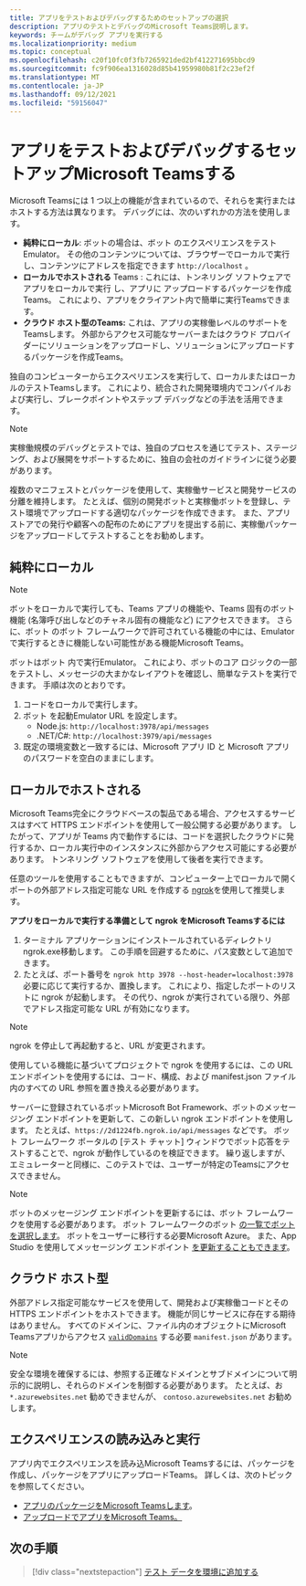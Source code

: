 ```yaml
---
title: アプリをテストおよびデバッグするためのセットアップの選択
description: アプリのテストとデバッグのMicrosoft Teams説明します。
keywords: チームがデバッグ アプリを実行する
ms.localizationpriority: medium
ms.topic: conceptual
ms.openlocfilehash: c20f10fc0f3fb7265921ded2bf412271695bbcd9
ms.sourcegitcommit: fc9f906ea1316028d85b41959980b81f2c23ef2f
ms.translationtype: MT
ms.contentlocale: ja-JP
ms.lasthandoff: 09/12/2021
ms.locfileid: "59156047"
---
```

# <a name="choose-a-setup-to-test-and-debug-your-microsoft-teams-app"></a>アプリをテストおよびデバッグするセットアップMicrosoft Teamsする

Microsoft Teamsには 1 つ以上の機能が含まれているので、それらを実行またはホストする方法は異なります。 デバッグには、次のいずれかの方法を使用します。

* **純粋にローカル**: ボットの場合は、ボット のエクスペリエンスをテストEmulator。 その他のコンテンツについては、ブラウザーでローカルで実行し、コンテンツにアドレスを指定できます `http://localhost` 。
* **ローカルでホストされる** Teams : これには、トンネリング ソフトウェアでアプリをローカルで実行 [](~/concepts/build-and-test/apps-package.md)し、アプリに [](~/concepts/deploy-and-publish/apps-upload.md)アップロードするパッケージを作成Teams。 これにより、アプリをクライアント内で簡単に実行Teamsできます。
* **クラウド ホスト型のTeams:** これは、アプリの実稼働レベルのサポートをTeamsします。 外部からアクセス可能なサーバーまたはクラウド プロバイダーにソリューションをアップロードし、ソリューションにアップロードする[](~/concepts/build-and-test/apps-package.md)パッケージを作成Teams。 [](~/concepts/deploy-and-publish/apps-upload.md)

独自のコンピューターからエクスペリエンスを実行して、ローカルまたはローカルのテストTeamsします。 これにより、統合された開発環境内でコンパイルおよび実行し、ブレークポイントやステップ デバッグなどの手法を活用できます。 

> [!NOTE]
> 実稼働規模のデバッグとテストでは、独自のプロセスを通じてテスト、ステージング、および展開をサポートするために、独自の会社のガイドラインに従う必要があります。

複数のマニフェストとパッケージを使用して、実稼働サービスと開発サービスの分離を維持します。 たとえば、個別の開発ボットと実稼働ボットを登録し、テスト環境でアップロードする適切なパッケージを作成できます。 また、アプリストアでの発行や顧客への配布のためにアプリを提出する前に、実稼働パッケージをアップロードしてテストすることをお勧めします。

## <a name="purely-local"></a>純粋にローカル

> [!NOTE]
> ボットをローカルで実行しても、Teams アプリの機能や、Teams 固有のボット機能 (名簿呼び出しなどのチャネル固有の機能など) にアクセスできます。 さらに、ボット のボット フレームワークで許可されている機能の中には、Emulator で実行するときに機能しない可能性がある機能Microsoft Teams。

ボットはボット 内で実行Emulator。 これにより、ボットのコア ロジックの一部をテストし、メッセージの大まかなレイアウトを確認し、簡単なテストを実行できます。 手順は次のとおりです。

1. コードをローカルで実行します。
2. ボット を起動Emulator URL を設定します。
   * Node.js: `http://localhost:3978/api/messages`
   * .NET/C#: `http://localhost:3979/api/messages`
3. 既定の環境変数と一致するには、Microsoft アプリ ID と Microsoft アプリのパスワードを空白のままにします。

## <a name="locally-hosted"></a>ローカルでホストされる

Microsoft Teams完全にクラウドベースの製品である場合、アクセスするサービスはすべて HTTPS エンドポイントを使用して一般公開する必要があります。 したがって、アプリが Teams 内で動作するには、コードを選択したクラウドに発行するか、ローカル実行中のインスタンスに外部からアクセス可能にする必要があります。 トンネリング ソフトウェアを使用して後者を実行できます。

任意のツールを使用することもできますが、コンピューター上でローカルで開くポートの外部アドレス指定可能な URL を作成する [ngrok](https://ngrok.com/download)を使用して推奨します。 

**アプリをローカルで実行する準備として ngrok をMicrosoft Teamsするには**

1. ターミナル アプリケーションにインストールされているディレクトリngrok.exe移動します。 この手順を回避するために、パス変数として追加できます。
2. たとえば、ポート番号を `ngrok http 3978 --host-header=localhost:3978` 必要に応じて実行するか、置換します。
   これにより、指定したポートのリストに ngrok が起動します。 その代り、ngrok が実行されている限り、外部でアドレス指定可能な URL が有効になります。

> [!NOTE]
> ngrok を停止して再起動すると、URL が変更されます。

使用している機能に基づいてプロジェクトで ngrok を使用するには、この URL エンドポイントを使用するには、コード、構成、および manifest.json ファイル内のすべての URL 参照を置き換える必要があります。

サーバーに登録されているボットMicrosoft Bot Framework、ボットのメッセージング エンドポイントを更新して、この新しい ngrok エンドポイントを使用します。 たとえば、`https://2d1224fb.ngrok.io/api/messages` などです。 ボット フレームワーク ポータルの [テスト チャット] ウィンドウでボット応答をテストすることで、ngrok が動作しているのを検証できます。 繰り返しますが、エミュレーターと同様に、このテストでは、ユーザーが特定のTeamsにアクセスできません。

> [!NOTE]
> ボットのメッセージング エンドポイントを更新するには、ボット フレームワークを使用する必要があります。 ボット フレームワークのボット [の一覧でボットを選択します](https://dev.botframework.com/bots)。 ボットをユーザーに移行する必要Microsoft Azure。 また、App Studio を使用してメッセージング エンドポイント [を更新することもできます](~/concepts/build-and-test/app-studio-overview.md)。

## <a name="cloud-hosted"></a>クラウド ホスト型

外部アドレス指定可能なサービスを使用して、開発および実稼働コードとその HTTPS エンドポイントをホストできます。 機能が同じサービスに存在する期待はありません。 すべてのドメインに、ファイル内のオブジェクトにMicrosoft Teamsアプリからアクセス [`validDomains`](~/resources/schema/manifest-schema.md#validdomains) する必要 `manifest.json` があります。

> [!NOTE]
> 安全な環境を確保するには、参照する正確なドメインとサブドメインについて明示的に説明し、それらのドメインを制御する必要があります。 たとえば、お `*.azurewebsites.net` 勧めできませんが、 `contoso.azurewebsites.net` お勧めします。

## <a name="load-and-run-your-experience"></a>エクスペリエンスの読み込みと実行

アプリ内でエクスペリエンスを読み込Microsoft Teamsするには、パッケージを作成し、パッケージをアプリにアップロードTeams。 詳しくは、次のトピックを参照してください。

* [アプリのパッケージをMicrosoft Teamsします](~/concepts/build-and-test/apps-package.md)。
* [アップロードでアプリをMicrosoft Teams。](~/concepts/deploy-and-publish/apps-upload.md)

## <a name="next-step"></a>次の手順

> [!div class="nextstepaction"] 
> [テスト データを環境に追加する](~/concepts/build-and-test/test-data.md)

